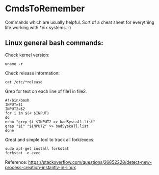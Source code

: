 # CmdsToRemember
Commands which are usually helpful. Sort of a cheat sheet for everything life working with *nix systems. :)

## Linux general bash commands:
Check kernel version:
```
uname -r
```

Check release information:
```
cat /etc/*release
```

Grep for text on each line of file1 in file2.
```
#!/bin/bash
INPUT=$1
INPUT2=$2
for i in $(< $INPUT)
do
echo "grep $i $INPUT2 >> badSyscall.list"
grep "$i" "$INPUT2" >> badSyscall.list
done
```
Great and simple tool to track all fork/execs:
```
sudo apt-get install forkstat
forkstat -e exec
```
Reference: https://stackoverflow.com/questions/26852228/detect-new-process-creation-instantly-in-linux
